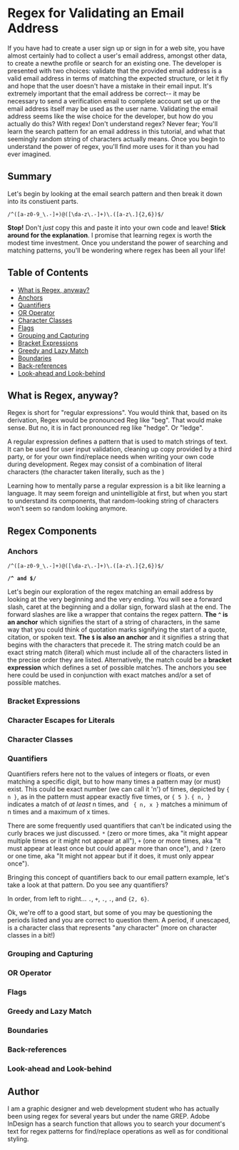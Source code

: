 # Regex for Validating an Email Address

If you have had to create a user sign up or sign in for a web site, you have almost certainly had to collect a user's email address, amongst other data, to create a newthe profile or search for an existing one. The developer is presented with two choices: validate that the provided email address is a valid email address in terms of matching the expected structure, or let it fly and hope that the user doesn't have a mistake in their email input. It's extremely important that the email address be correct-- it may be necessary to send a verification email to complete account set up or the email address itself may be used as the user name. Validating the email address seems like the wise choice for the developer, but how do you actually do this? With regex! Don't understand regex? Never fear; You'll learn the search pattern for an email address in this tutorial, and what that seemingly random string of characters actually means. Once you begin to understand the power of regex, you'll find more uses for it than you had ever imagined.

## Summary

Let's begin by looking at the email search pattern and then break it down into its constiuent parts.

`/^([a-z0-9_\.-]+)@([\da-z\.-]+)\.([a-z\.]{2,6})$/`

**Stop!** Don't *just* copy this and paste it into your own code and leave! **Stick around for the explanation**. I promise that learning regex is worth the modest time investment. Once you understand the power of searching and matching patterns, you'll be wondering where regex has been all your life!

## Table of Contents

- [What is Regex, anyway?](#what-is-regex)
- [Anchors](#anchors)
- [Quantifiers](#quantifiers)
- [OR Operator](#or-operator)
- [Character Classes](#character-classes)
- [Flags](#flags)
- [Grouping and Capturing](#grouping-and-capturing)
- [Bracket Expressions](#bracket-expressions)
- [Greedy and Lazy Match](#greedy-and-lazy-match)
- [Boundaries](#boundaries)
- [Back-references](#back-references)
- [Look-ahead and Look-behind](#look-ahead-and-look-behind)

## What is Regex, anyway?

Regex is short for "regular expressions". You would think that, based on its derivation, Regex would be pronounced Reg like "beg". That would make sense. But no, it is in fact pronounced reg like "hedge". Or "ledge".

A regular expression defines a pattern that is used to match strings of text. It can be used for user input validation, cleaning up copy provided by a third party, or for your own find/replace needs when writing your own code during development. Regex may consist of a combination of literal characters (the character taken literally, such as the )

Learning how to mentally parse a regular expression is a bit like learning a language. It may seem foreign and unintelligible at first, but when you start to understand its components, that random-looking string of characters won't seem so random looking anymore.

## Regex Components

### Anchors

`/^([a-z0-9_\.-]+)@([\da-z\.-]+)\.([a-z\.]{2,6})$/`

**`/^ and $/`**

Let's begin our exploration of the regex matching an email address by looking at the very beginning and the very ending. You will see a forward slash, caret at the beginning and a dollar sign, forward slash at the end. The forward slashes are like a wrapper that contains the regex pattern. **The `^` is an anchor** which signifies the start of a string of characters, in the same way that you could think of quotation marks signifying the start of a quote, citation, or spoken text. **The `$` is also an anchor** and it signifies a string that begins with the characters that precede it. The string match could be an exact string match (literal) which must include all of the characters listed in the precise order they are listed. Alternatively, the match could be a **bracket expression** which defines a set of possible matches. The anchors you see here could be used in conjunction with exact matches and/or a set of possible matches.

### Bracket Expressions



### Character Escapes for Literals



### Character Classes



### Quantifiers

Quantifiers refers here not to the values of integers or floats, or even matching a specific digit, but to how many times a pattern may (or must) exist. This could be exact number (we can call it 'n') of times, depicted by `{ n }`, as in the pattern must appear exactly five times, or `{ 5 }`. `{ n, }` indicates a match of *at least* n times, and ` { n, x }` matches a minimum of n times and a maximum of x times. 

There are some frequently used quantifiers that can't be indicated using the curly braces we just discussed. `*` (zero or more times, aka "it might appear multiple times or it might not appear at all"), `+` (one or more times, aka "it must appear at least once but could appear more than once"), and `?` (zero or one time, aka "It might not appear but if it does, it must only appear once"). 

Bringing this concept of quantifiers back to our email pattern example, let's take a look at that pattern. Do you see any quantifiers?

In order, from left to right... `.`, `+`, `.`, `.`, and `{2, 6}`.

Ok, we're off to a good start, but some of you may be questioning the periods listed and you are correct to question them. A period, if unescaped, is a character class that represents "any character" (more on character classes in a bit!)

### Grouping and Capturing


### OR Operator



### Flags



### Greedy and Lazy Match

### Boundaries

### Back-references

### Look-ahead and Look-behind

## Author

I am a graphic designer and web development student who has actually been using regex for several years but under the name GREP. Adobe InDesign has a search function that allows you to search your document's text for regex patterns for find/replace operations as well as for conditional styling.
